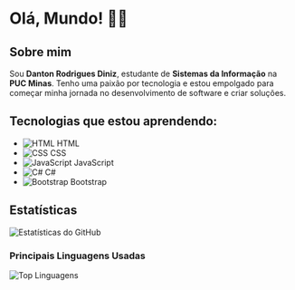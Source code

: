 # Olá, Mundo! 👨‍💻

## Sobre mim
Sou **Danton Rodrigues Diniz**, estudante de **Sistemas da Informação** na **PUC Minas**. Tenho uma paixão por tecnologia e estou empolgado para começar minha jornada no desenvolvimento de software e criar soluções.

## Tecnologias que estou aprendendo:

- ![HTML](https://img.icons8.com/color/48/000000/html-5.png) HTML
- ![CSS](https://img.icons8.com/color/48/000000/css3.png) CSS
- ![JavaScript](https://img.icons8.com/color/48/000000/javascript.png) JavaScript
- ![C#](https://res.cloudinary.com/dkgvbv1in/image/upload/v1749250831/imagem_2025-06-06_200021595_sa23bj.png) C#
- ![Bootstrap](https://img.icons8.com/color/48/000000/bootstrap.png) Bootstrap

## Estatísticas

![Estatísticas do GitHub](https://github-readme-stats.vercel.app/api?username=dantz-code&show_icons=true&hide_title=true&count_private=true&hide=prs)

### Principais Linguagens Usadas
![Top Linguagens](https://github-readme-stats.vercel.app/api/top-langs/?username=dantz-code&layout=compact&hide_title=true)
